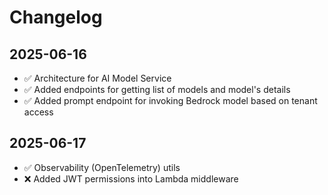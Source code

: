 # Changelog

## 2025-06-16
- ✅ Architecture for AI Model Service
- ✅ Added endpoints for getting list of models and model's details
- ✅ Added prompt endpoint for invoking Bedrock model based on tenant access

## 2025-06-17
- ✅ Observability (OpenTelemetry) utils
- ❌ Added JWT permissions into Lambda middleware